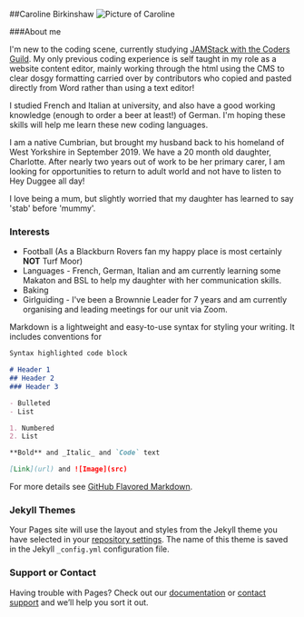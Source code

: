 ##Caroline Birkinshaw ![Picture of Caroline](https://lh3.googleusercontent.com/WaOUwf8F85opJSbzgZcNY1OkGToAXcwcmEZTXqWHTCXQCC2bE5OJC2evpSWtDWl5i_98msNj0f3CyGFU9kL5i2aPlyhomhFCYO7G3jv8zLNHZVW02cei2S_8lOHY872SxnD_XX_rHyPaIyxxnPsHnvbRSru1SkUq9vky5-LiZXnTU7ILlvgdHtw4aQW_ed5pFe6btthJIX1Q9P9ZX18Upra1rVfDwhMWRpoNnoXMi9DWsRiCVAhlgof7C5I8gwUGaDKEjoeTAKVqbZFcxhnnd-3XNneI0ciDqU6gKrRIbO50VTHFZKS1R0Om3nm8bF9DwmZTjBJuxIxTcLTsVPlmuD_Y61gIFb04VZ36RsyT7210G0KpKSFEW534tO0wlw4RBRCuvpyXZDuSfiPEoKX3vdwiBECsH7B2b9SlpMT5OatafYufKO1QEBYDsvFHMZZstoTDu9uNV6fYRuRdX4p-ZL956PCPyBQl-S0-4d3WL8ZbIEwgWWCPVQFAR6FNzsAbd84QX2IIIafRY-xKsf6h7y_Wwl_aHaj0RuwdB-KSi6xrkU8k0gc_uMZDO2-RDN1Cyr3690UVlJmDZsx-PQqU8AkIV6qUiivxK9fRARuTFq7i-7cI-KSG_pZLmYhz3Z6tM4o-ObzYGbyILZnWMyIis4OcaXhCZk-VgA83dHFgNuOcDQYkkhXGTWJqqZcRHQ=w660-h880-no?authuser=0)

###About me

I'm new to the coding scene, currently studying [JAMStack with the Coders Guild](https://thecodersguild.org.uk/blog/learn-web-and-app-development-with-the-jamstack/). My only previous coding experience is self taught in my role as a website content editor, mainly working through the html using the CMS to clear dosgy formatting carried over by contributors who copied and pasted directly from Word rather than using a text editor!

I studied French and Italian at university, and also have a good working knowledge (enough to order a beer at least!) of German. I'm hoping these skills will help me learn these new coding languages.

I am a native Cumbrian, but brought my husband back to his homeland of West Yorkshire in September 2019. We have a 20 month old daughter, Charlotte. After nearly two years out of work to be her primary carer, I am looking for opportunities to return to adult world and not have to listen to Hey Duggee all day!

I love being a mum, but slightly worried that my daughter has learned to say 'stab' before 'mummy'.

### Interests

- Football (As a Blackburn Rovers fan my happy place is most certainly **NOT** Turf Moor)
- Languages - French, German, Italian and am currently learning some Makaton and BSL to help my daughter with her communication skills.
- Baking
- Girlguiding - I've been a Brownnie Leader for 7 years and am currently organising and leading meetings for our unit via Zoom.

Markdown is a lightweight and easy-to-use syntax for styling your writing. It includes conventions for

```markdown
Syntax highlighted code block

# Header 1
## Header 2
### Header 3

- Bulleted
- List

1. Numbered
2. List

**Bold** and _Italic_ and `Code` text

[Link](url) and ![Image](src)
```

For more details see [GitHub Flavored Markdown](https://guides.github.com/features/mastering-markdown/).

### Jekyll Themes

Your Pages site will use the layout and styles from the Jekyll theme you have selected in your [repository settings](https://github.com/CJBirki/CJBirki/settings). The name of this theme is saved in the Jekyll `_config.yml` configuration file.

### Support or Contact

Having trouble with Pages? Check out our [documentation](https://docs.github.com/categories/github-pages-basics/) or [contact support](https://support.github.com/contact) and we’ll help you sort it out.
